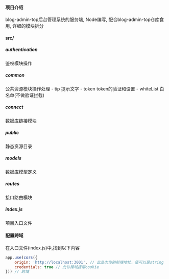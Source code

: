 #### 项目介绍
blog-admin-top后台管理系统的服务端, Node编写, 配合blog-admin-top仓库食用, 详细的模块拆分

#### src/
##### authentication
鉴权模块操作

##### common
公共资源模块操作处理
    - tip
    提示文字
    - token
    token的验证和设置
    - whiteList
    白名单(不做验证拦截)

##### connect
数据库链接模块

##### public
静态资源目录

##### models
数据库模型定义

##### routes
接口路由模块

##### index.js
项目入口文件

#### 配置跨域
在入口文件(index.js)中,找到以下内容
```js
app.use(cors({
    origin: 'http://localhost:3001', // 此处为你的前端地址，值可以是string | Array<string>
    credentials: true // 允许跨域携带cookie
})) // 跨域
```